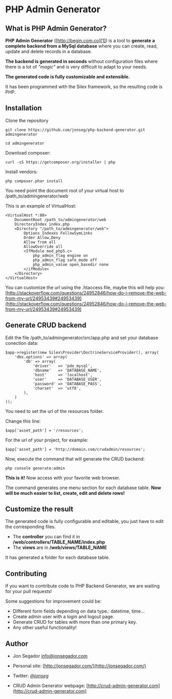PHP Admin Generator
===================

What is PHP Admin Generator?
-----------------------------

**PHP Admin Generator** ([http://begin.com.co][1]) is a tool to **generate a complete backend from a MySql database** where you can create, read, update and delete records in a database. 

**The backend is generated in seconds** without configuration files where there is a lot of *"magic"* and is very difficult to adapt to your needs. 

**The generated code is fully customizable and extensible.**

It has been programmed with the Silex framework, so the resulting code is PHP.


Installation
------------

Clone the repository

    git clone https://github.com/jonseg/php-backend-generator.git admingenerator

    cd admingenerator

Download composer:

    curl -sS https://getcomposer.org/installer | php

Install vendors:

    php composer.phar install

You need point the document root of your virtual host to /path_to/admingenerator/web

This is an example of VirtualHost:

    <VirtualHost *:80>
        DocumentRoot /path_to/admingenerator/web
        DirectoryIndex index.php
        <Directory "/path_to/admingenerator/web">
            Options Indexes FollowSymLinks
            Order Allow,Deny
            Allow from all
            AllowOverride all
            <IfModule mod_php5.c>
                php_admin_flag engine on
                php_admin_flag safe_mode off
                php_admin_value open_basedir none
            </ifModule>
        </Directory>
    </VirtualHost>
    
You can customize the url using the .htaccess file, maybe this will help you:
[http://stackoverflow.com/questions/24952846/how-do-i-remove-the-web-from-my-url/24953439#24953439](http://stackoverflow.com/questions/24952846/how-do-i-remove-the-web-from-my-url/24953439#24953439)


Generate CRUD backend
---------------------

Edit the file /path_to/admingenerator/src/app.php and set your database conection data:

    $app->register(new Silex\Provider\DoctrineServiceProvider(), array(
        'dbs.options' => array(
            'db' => array(
                'driver'   => 'pdo_mysql',
                'dbname'   => 'DATABASE_NAME',
                'host'     => 'localhost',
                'user'     => 'DATABASE_USER',
                'password' => 'DATABASE_PASS',
                'charset'  => 'utf8',
            ),
        )
    ));


You need to set the url of the resources folder.

Change this line:

    $app['asset_path'] = '/resources';

For the url of your project, for example:

    $app['asset_path'] = 'http://domain.com/crudadmin/resources';


Now, execute the command that will generate the CRUD backend:

    php console generate:admin

**This is it!** Now access with your favorite web browser.


The command generates one menu section for each database table. **Now will be much easier to list, create, edit and delete rows!**


Customize the result
--------------------

The generated code is fully configurable and editable, you just have to edit the corresponding files.

 - The **controller** you can find it in **/web/controllers/TABLE_NAME/index.php**
 - The **views** are in **/web/views/TABLE_NAME**

It has generated a folder for each database table.


Contributing
------------

If you want to contribute code to PHP Backend Generator, we are waiting for your pull requests!

Some suggestions for improvement could be:

 - Different form fields depending on data type.: datetime, time...
 - Create admin user with a login and logout page.
 - Generate CRUD for tables with more than one primary key.
 - Any other useful functionality!

Author
------

* Jon Segador <info@jonsegador.com>
* Personal site: [http://jonsegador.com/](http://jonsegador.com/)
* Twitter: *[@jonseg](https://twitter.com/jonseg)*
* CRUD Admin Generator webpage: [http://crud-admin-generator.com](http://crud-admin-generator.com)


  [1]: http://crud-admin-generator.com
